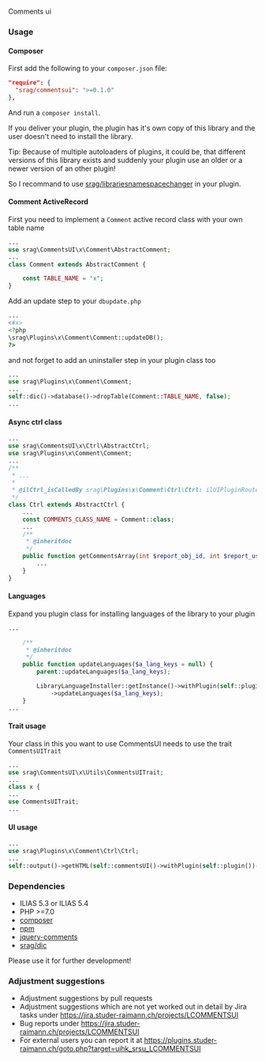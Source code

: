 Comments ui

### Usage

#### Composer
First add the following to your `composer.json` file:
```json
"require": {
  "srag/commentsui": ">=0.1.0"
},
```
And run a `composer install`.

If you deliver your plugin, the plugin has it's own copy of this library and the user doesn't need to install the library.

Tip: Because of multiple autoloaders of plugins, it could be, that different versions of this library exists and suddenly your plugin use an older or a newer version of an other plugin!

So I recommand to use [srag/librariesnamespacechanger](https://packagist.org/packages/srag/librariesnamespacechanger) in your plugin.

#### Comment ActiveRecord
First you need to implement a `Comment` active record class with your own table name
```php
...
use srag\CommentsUI\x\Comment\AbstractComment;
...
class Comment extends AbstractComment {

	const TABLE_NAME = "x";
}
```

Add an update step to your `dbupdate.php`
```php
...
<#x>
<?php
\srag\Plugins\x\Comment\Comment::updateDB();
?>
```

and not forget to add an uninstaller step in your plugin class too
```php
...
use srag\Plugins\x\Comment\Comment;
...
self::dic()->database()->dropTable(Comment::TABLE_NAME, false);
...
```

#### Async ctrl class
```php
...
use srag\CommentsUI\x\Ctrl\AbstractCtrl;
use srag\Plugins\x\Comment\Comment;
...
/**
 * ...
 *
 * @ilCtrl_isCalledBy srag\Plugins\x\Comment\Ctrl\Ctrl: ilUIPluginRouterGUI
 */
class Ctrl extends AbstractCtrl {
	...
	const COMMENTS_CLASS_NAME = Comment::class;
	...
	/**
	 * @inheritdoc
	 */
	public function getCommentsArray(int $report_obj_id, int $report_user_id): array {
		...
	}
}
```

#### Languages
Expand you plugin class for installing languages of the library to your plugin
```php
...

	/**
	 * @inheritdoc
	 */
	public function updateLanguages($a_lang_keys = null) {
		parent::updateLanguages($a_lang_keys);

		LibraryLanguageInstaller::getInstance()->withPlugin(self::plugin())->withLibraryLanguageDirectory(__DIR__ . "/../vendor/srag/commentsui/lang")
			->updateLanguages($a_lang_keys);
	}
...
```

#### Trait usage
Your class in this you want to use CommentsUI needs to use the trait `CommentsUITrait`
```php
...
use srag\CommentsUI\x\Utils\CommentsUITrait;
...
class x {
...
use CommentsUITrait;
...
```

#### UI usage
```php
...
use srag\Plugins\x\Comment\Ctrl\Ctrl;
...
self::output()->getHTML(self::commentsUI()->withPlugin(self::plugin())->withCtrlClass(new Ctrl()));
```

### Dependencies
* ILIAS 5.3 or ILIAS 5.4
* PHP >=7.0
* [composer](https://getcomposer.org)
* [npm](https://nodejs.org)
* [jquery-comments](https://www.npmjs.com/package/jquery-comments)
* [srag/dic](https://packagist.org/packages/srag/dic)

Please use it for further development!

### Adjustment suggestions
* Adjustment suggestions by pull requests
* Adjustment suggestions which are not yet worked out in detail by Jira tasks under https://jira.studer-raimann.ch/projects/LCOMMENTSUI
* Bug reports under https://jira.studer-raimann.ch/projects/LCOMMENTSUI
* For external users you can report it at https://plugins.studer-raimann.ch/goto.php?target=uihk_srsu_LCOMMENTSUI
